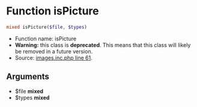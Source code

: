 Function isPicture
===========================





```php
mixed isPicture($file, $types)
```

* Function name: isPicture
* **Warning:** this class is **deprecated**. This means that this class will likely be removed in a future version.
* Source: [images.inc.php line 61](https://github.com/PrestaShop/PrestaShop/blob/1.5.0.5/images.inc.php#L61).

Arguments
---------

* $file **mixed**
* $types **mixed**

